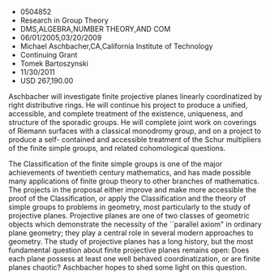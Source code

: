 
* 0504852
* Research in Group Theory
* DMS,ALGEBRA,NUMBER THEORY,AND COM
* 06/01/2005,03/20/2009
* Michael Aschbacher,CA,California Institute of Technology
* Continuing Grant
* Tomek Bartoszynski
* 11/30/2011
* USD 267,190.00

Aschbacher will investigate finite projective planes linearly coordinatized by
right distributive rings. He will continue his project to produce a unified,
accessible, and complete treatment of the existence, uniqueness, and structure
of the sporadic groups. He will complete joint work on coverings of Riemann
surfaces with a classical monodromy group, and on a project to produce a self-
contained and accessible treatment of the Schur multipliers of the finite simple
groups, and related cohomological questions.

The Classification of the finite simple groups is one of the major achievements
of twentieth century mathematics, and has made possible many applications of
finite group theory to other branches of mathematics. The projects in the
proposal either improve and make more accessible the proof of the
Classification, or apply the Classification and the theory of simple groups to
problems in geometry, most particularly to the study of projective planes.
Projective planes are one of two classes of geometric objects which demonstrate
the necessity of the ``parallel axiom" in ordinary plane geometry; they play a
central role in several modern approaches to geometry. The study of projective
planes has a long history, but the most fundamental question about finite
projective planes remains open: Does each plane possess at least one well
behaved coordinatization, or are finite planes chaotic? Aschbacher hopes to shed
some light on this question.
